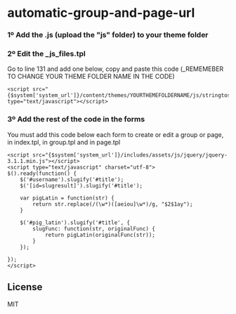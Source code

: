 # automatic-group-and-page-url

### 1º Add the .js (upload the "js" folder) to your theme folder



### 2º Edit the _js_files.tpl

Go to line 131 and add one below, copy and paste this code (_REMEMEBER TO CHANGE YOUR THEME FOLDER NAME IN THE CODE)

```
<script src="{$system['system_url']}/content/themes/YOURTHEMEFOLDERNAME/js/stringtoslug/jquery.slugify.js" type="text/javascript"></script>
```

### 3º Add the rest of the code in the forms

You must add this code below each form to create or edit a group or page, in index.tpl, in group.tpl and in page.tpl

```
<script src="{$system['system_url']}/includes/assets/js/jquery/jquery-3.1.1.min.js"></script>
<script type="text/javascript" charset="utf-8">
$().ready(function() {
    $('#username').slugify('#title');
    $('[id=slugresult]').slugify('#title');

    var pigLatin = function(str) {
        return str.replace(/(\w*)([aeiou]\w*)/g, "$2$1ay");
    }

    $('#pig_latin').slugify('#title', {
        slugFunc: function(str, originalFunc) {
            return pigLatin(originalFunc(str));
        }
    });

});
</script>
```

License
----

MIT

